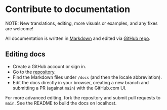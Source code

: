 # Contribute to documentation

NOTE: New translations, editing, more visuals or examples, and any fixes are welcome!

All documentation is written in [Markdown](https://www.markdownguide.org/cheat-sheet/) and edited via [GitHub repo](https://github.com/agorakit/agorakit-docs).

## Editing docs
- Create a GitHub account or sign in.
- Go to the [repository](https://github.com/agorakit/agorakit-docs).
- Find the Markdown files under `/docs` (and then the locale abbreviation).
- Edit the docs directly in your browser, creating a new branch and submitting a PR (against `main`) with the GitHub.com UI.

For more advanced editing, fork the repository and submit pull requests to `main`.  See the README to build the docs on localhost.
